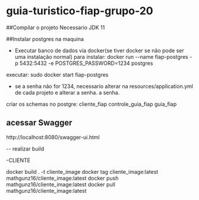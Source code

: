# guia-turistico-fiap-grupo-20


##Compilar o projeto
Necessario JDK 11

##Instalar postgres na maquina
- Executar banco de dados via docker(se tiver docker se não pode ser uma instalação normal)
para instalar:
docker run --name fiap-postgres -p 5432:5432 -e POSTGRES_PASSWORD=1234 postgres

executar:
sudo docker start fiap-postgres

- se a senha não for 1234, necessario alterar na resources/application.yml de cada projeto e alterar a senha.
a senha.

criar os schemas no postgre:
cliente_fiap
controle_guia_fiap
guia_fiap

## acessar Swagger
http://localhost:8080/swagger-ui.html




-- realizar build

-CLIENTE

docker build . -t cliente_image
docker tag cliente_image:latest mathgunz16/cliente_image:latest
docker push mathgunz16/cliente_image:latest
docker pull mathgunz16/cliente_image:latest

